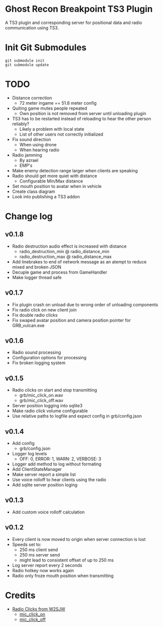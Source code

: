 # Ghost Recon Breakpoint TS3 Plugin

A TS3 plugin and corresponding server for positional data and radio communication using TS3.

# Init Git Submodules
```
git submodule init
git submodule update
```

# TODO
- Distance correction
    - 72 meter ingame == 51.8 meter config
- Quiting game mutes people repeated
    - Own position is not removed from server until unloading plugin
- TS3 has to be restarted instead of reloading to hear the other person reliably?
    - Likely a problem with local state
    - List of other users not correctly initialized
- Fix sound direction
    - When using drone
    - When hearing radio
- Radio jamming
    - By azrael
    - EMP's
- Make enemy detection range larger when clients are speaking
- Radio should get more quiet with distance
    - Configurable Min/Max distance
- Set mouth position to avatar when in vehicle
- Create class diagram
- Look into publishing a TS3 addon

# Change log

## v0.1.8
- Radio destruction audio effect is increased with distance
    - radio_destruction_min @ radio_distance_min
    - radio_destruction_max @ radio_distance_max
- Add linebrakes to end of network message as an atempt to reduce mixed and broken JSON
- Decuple game and process from GameHandler
- Make logger thread safe

## v0.1.7
- Fix plugin crash on unload due to wrong order of unloading components
- Fix radio click on new client join
- Fix double radio clicks
- Fix swaped avatar position and camera position pointer for GRB_vulcan.exe

## v0.1.6
- Radio sound processing
- Configuration options for processing
- Fix broken logging system

## v0.1.5
- Radio clicks on start and stop transmitting
    - grb/mic_click_on.wav
    - grb/mic_click_off.wav
- Server position logging into sqlite3
- Make radio click volume configurable
- Use relative paths to logfile and expect config in grb/config.json

## v0.1.4
- Add config
    - grb/config.json
- Logger log levels
    - OFF: 0, ERROR: 1, WARN: 2, VERBOSE: 3
- Logger add method to log without formating
- Add ClientStateManager
- Make server report a simple list
- Use voice rolloff to hear clients using the radio
- Add sqlite server position loging

## v0.1.3
- Add custom voice rolloff calculation

## v0.1.2
- Every client is now moved to origin when server connection is lost
- Speeds set to:
    - 250 ms client send
    - 250 ms server send
    - might lead to consistent offset of up to 250 ms
- Log server report every 2 seconds
- Radio hotkey now works again
- Radio only froze mouth position when transmitting

# Credits
- [Radio Clicks from W2SJW](http://www.w2sjw.com/radio_sounds.html)
    - [mic_click_on](http://www.w2sjw.com/sounds/MDC-1200_DOS.mp3)
    - [mic_click_off](http://www.w2sjw.com/sounds/MDC-600-DOS.mp3)
